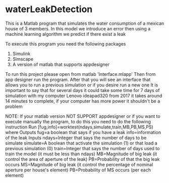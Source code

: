 # waterLeakDetection
This is a Matlab program that simulates the water consumption of a mexican house of 3 members. In this model we introduce an error then using a machine learning algorithm we predict if there exist a leak

To execute this program you need the following packages
1. Simulink
2. Simscape
3. A version of matlab that supports appdesigner

To run this project please open from matlab 'Interface.mlapp'
Then from app designer run the program.
After that you will see an interface that allows you to run a previous 
simulation or if you desire run a new one
It is important to say that for several days it could take some time
for 7 days of simulation with my computer Lenovo ideapad320 from 2017
it takes around 14 minutes to complete, if your computer has more power
it shouldn't be a problem

NOTE: If your matlab version NOT SUPPORT appdesigner or if you want 
to execute manually the program, to do this you need to do the 
following instruction
Run
[fug,info]=worktest(ndays,simulate,train,MB,PB,MS,PS)
where
    Outputs
fug=a boolean that says if you have a leak
info=information of the leak
    Inputs
ndays=Integer that says the number of days to be simulate
simulate=A boolean that activate the simulation (1) or that load a previous simulation (0)
train=Integer that says the number of days used to train the model (it must be less than ndays)
MB=Magnitude of big leak (it control the area of aperture of the leak)
PB=Probability of that the big leak occurs
MS=Magnitude of big leak (it control the percentage of nominal aperture per house's element)
PB=Probability of MS occurs (per each element)
